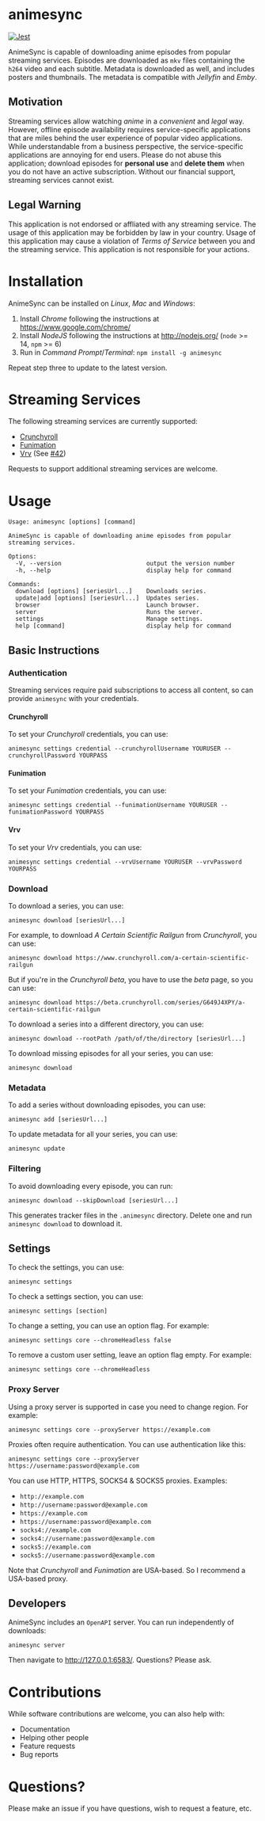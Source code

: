 # animesync

[![Jest](https://github.com/Deathspike/animesync/actions/workflows/jest.yml/badge.svg)](https://github.com/Deathspike/animesync/actions)

AnimeSync is capable of downloading anime episodes from popular streaming services. Episodes are downloaded as `mkv` files containing the `h264` video and each subtitle. Metadata is downloaded as well, and includes posters and thumbnails. The metadata is compatible with *Jellyfin* and *Emby*.

## Motivation

Streaming services allow watching *anime* in a *convenient* and *legal* way. However, offline episode availability requires service-specific applications that are miles behind the user experience of popular video applications. While understandable from a business perspective, the service-specific applications are annoying for end users. Please do not abuse this application; download episodes for **personal use** and **delete them** when you do not have an active subscription. Without our financial support, streaming services cannot exist.

## Legal Warning

This application is not endorsed or affliated with any streaming service. The usage of this application may be forbidden by law in your country. Usage of this application may cause a violation of *Terms of Service* between you and the streaming service. This application is not responsible for your actions.

# Installation

AnimeSync can be installed on *Linux*, *Mac* and *Windows*:

1. Install *Chrome* following the instructions at https://www.google.com/chrome/
2. Install *NodeJS* following the instructions at http://nodejs.org/ (`node` >= 14, `npm` >= 6)
3. Run in *Command Prompt*/*Terminal*: `npm install -g animesync`

Repeat step three to update to the latest version.

# Streaming Services

The following streaming services are currently supported:

* [Crunchyroll](https://www.crunchyroll.com/)
* [Funimation](https://www.funimation.com/)
* [Vrv](https://vrv.co/) (See [#42](https://github.com/Deathspike/animesync/issues/42))

Requests to support additional streaming services are welcome.

# Usage

```
Usage: animesync [options] [command]

AnimeSync is capable of downloading anime episodes from popular streaming services.

Options:
  -V, --version                        output the version number
  -h, --help                           display help for command

Commands:
  download [options] [seriesUrl...]    Downloads series.
  update|add [options] [seriesUrl...]  Updates series.
  browser                              Launch browser.
  server                               Runs the server.
  settings                             Manage settings.
  help [command]                       display help for command
```

## Basic Instructions

### Authentication

Streaming services require paid subscriptions to access all content, so can provide `animesync` with your credentials.

#### Crunchyroll

To set your *Crunchyroll* credentials, you can use:

    animesync settings credential --crunchyrollUsername YOURUSER --crunchyrollPassword YOURPASS

#### Funimation

To set your *Funimation* credentials, you can use:

    animesync settings credential --funimationUsername YOURUSER --funimationPassword YOURPASS

#### Vrv

To set your *Vrv* credentials, you can use:

    animesync settings credential --vrvUsername YOURUSER --vrvPassword YOURPASS

### Download

To download a series, you can use:

    animesync download [seriesUrl...]

For example, to download *A Certain Scientific Railgun* from *Crunchyroll*, you can use:

    animesync download https://www.crunchyroll.com/a-certain-scientific-railgun

But if you're in the *Crunchyroll beta*, you have to use the *beta* page, so you can use:

    animesync download https://beta.crunchyroll.com/series/G649J4XPY/a-certain-scientific-railgun

To download a series into a different directory, you can use:

    animesync download --rootPath /path/of/the/directory [seriesUrl...]

To download missing episodes for all your series, you can use:

    animesync download

### Metadata

To add a series without downloading episodes, you can use:

    animesync add [seriesUrl...]
    
To update metadata for all your series, you can use:

    animesync update

### Filtering

To avoid downloading every episode, you can run:

    animesync download --skipDownload [seriesUrl...]

This generates tracker files in the `.animesync` directory. Delete one and run `animesync download` to download it.

## Settings

To check the settings, you can use:

    animesync settings

To check a settings section, you can use:

    animesync settings [section]

To change a setting, you can use an option flag. For example:

    animesync settings core --chromeHeadless false

To remove a custom user setting, leave an option flag empty. For example:

    animesync settings core --chromeHeadless 

### Proxy Server

Using a proxy server is supported in case you need to change region. For example:

    animesync settings core --proxyServer https://example.com

Proxies often require authentication. You can use authentication like this:

    animesync settings core --proxyServer https://username:password@example.com

You can use HTTP, HTTPS, SOCKS4 & SOCKS5 proxies. Examples:

* `http://example.com`
* `http://username:password@example.com`
* `https://example.com`
* `https://username:password@example.com`
* `socks4://example.com`
* `socks4://username:password@example.com`
* `socks5://example.com`
* `socks5://username:password@example.com`

Note that *Crunchyroll* and *Funimation* are USA-based. So I recommend a USA-based proxy.

## Developers

AnimeSync includes an `OpenAPI` server. You can run independently of downloads:

    animesync server

Then navigate to http://127.0.0.1:6583/. Questions? Please ask.

# Contributions

While software contributions are welcome, you can also help with:

* Documentation
* Helping other people
* Feature requests
* Bug reports

# Questions?

Please make an issue if you have questions, wish to request a feature, etc.
